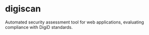 # digiscan
Automated security assessment tool for web applications, evaluating compliance with DigiD standards.

